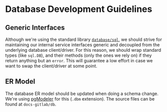 # Database Development Guidelines

## Generic Interfaces

Although we're using the standard library [`database/sql`](https://golang.org/pkg/database/sql/), we should strive for
maintaining our internal service interfaces generic and decoupled from the underlying database client/driver. For this
reason, we should wrap standard types (like `sql.DB`), and their methods (only the ones we rely on) if they return
anything but an `error`. This will guarantee a low effort in case we want to swap the client/driver at some point.

## ER Model

The database ER model should be updated when doing a schema change. We're using
[pgModeler](https://github.com/pgmodeler/pgmodeler) for this (`.dbm` extension). The source files can be found at
`docs-gitlab/db`.
